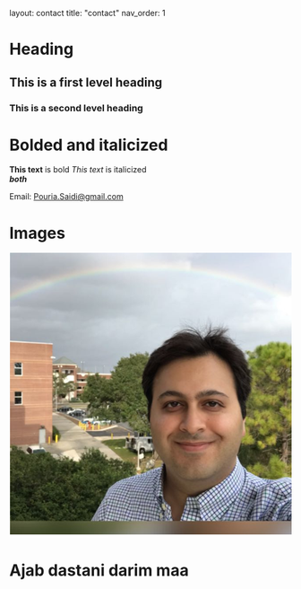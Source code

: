 layout: contact
title: "contact"
nav_order: 1

# Heading

## This is a first level heading

### This is a second level heading

# Bolded and italicized
**This text**  is bold
*This text* is italicized
<br>
***both***

Email: Pouria.Saidi@gmail.com
# Images
![Pouria Saidi](Images/Pouria.png)

# Ajab dastani darim maa
